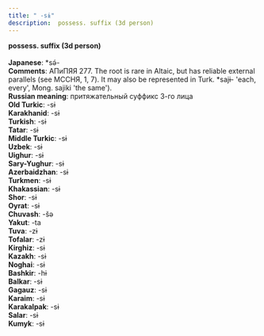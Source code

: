 ```yaml
---
title: " -sɨ"
description:  possess. suffix (3d person)
---
```

<p data-pagefind-weight="0.5">
<strong> possess. suffix (3d person)</strong><br><br>
<strong>Japanese</strong>:  *sǝ́-<br>
<strong>Comments</strong>:  АПиПЯЯ 277. The root is rare in Altaic, but has reliable external parallels (see МССНЯ, 1, 7). It may also be represented in Turk. *sajɨ- 'each, every', Mong. sajiki 'the same').<br>
<strong>Russian meaning</strong>:  притяжательный суффикс 3-го лица<br>
<strong>Old Turkic</strong>:  -sɨ<br>
<strong>Karakhanid</strong>:  -sɨ<br>
<strong>Turkish</strong>:  -sɨ<br>
<strong>Tatar</strong>:  -sɨ<br>
<strong>Middle Turkic</strong>:  -sɨ<br>
<strong>Uzbek</strong>:  -sɨ<br>
<strong>Uighur</strong>:  -sɨ<br>
<strong>Sary-Yughur</strong>:  -sɨ<br>
<strong>Azerbaidzhan</strong>:  -sɨ<br>
<strong>Turkmen</strong>:  -sɨ<br>
<strong>Khakassian</strong>:  -sɨ<br>
<strong>Shor</strong>:  -sɨ<br>
<strong>Oyrat</strong>:  -sɨ<br>
<strong>Chuvash</strong>:  -šǝ<br>
<strong>Yakut</strong>:  -ta<br>
<strong>Tuva</strong>:  -zɨ<br>
<strong>Tofalar</strong>:  -zɨ<br>
<strong>Kirghiz</strong>:  -sɨ<br>
<strong>Kazakh</strong>:  -sɨ<br>
<strong>Noghai</strong>:  -sɨ<br>
<strong>Bashkir</strong>:  -hɨ<br>
<strong>Balkar</strong>:  -sɨ<br>
<strong>Gagauz</strong>:  -sɨ<br>
<strong>Karaim</strong>:  -sɨ<br>
<strong>Karakalpak</strong>:  -sɨ<br>
<strong>Salar</strong>:  -sɨ<br>
<strong>Kumyk</strong>:  -sɨ<br>

</p>
